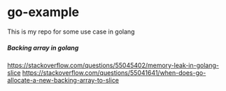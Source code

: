 # go-example

This is my repo for some use case in golang

##### Backing array in golang
https://stackoverflow.com/questions/55045402/memory-leak-in-golang-slice
https://stackoverflow.com/questions/55041641/when-does-go-allocate-a-new-backing-array-to-slice